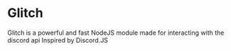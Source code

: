 # Glitch
 Glitch is a powerful and fast NodeJS module made for interacting with the discord api Inspired by Discord.JS